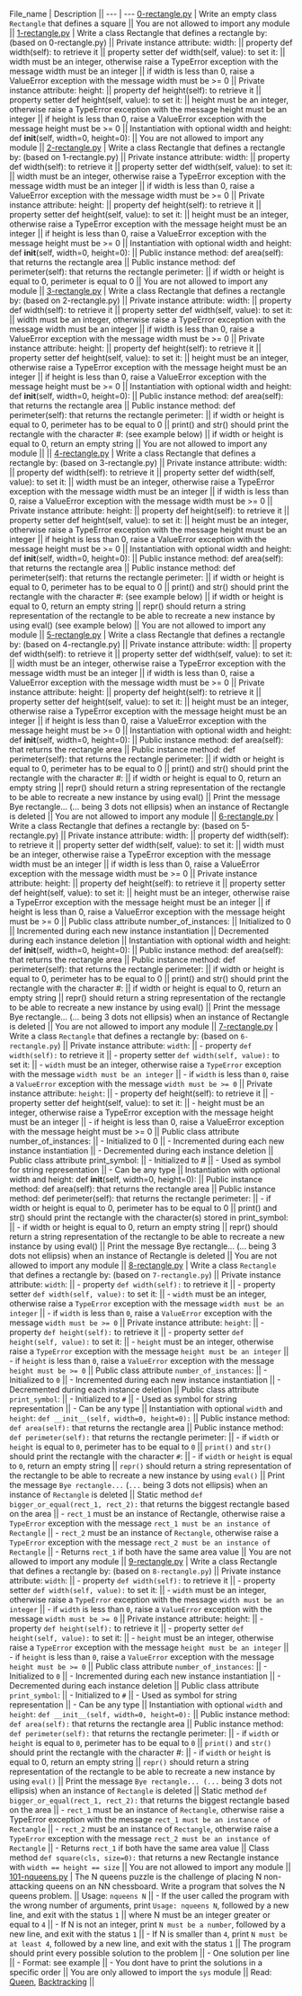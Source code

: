 File_name | Description
|| --- | ---
[0-rectangle.py](0-rectangle.py) | Write an empty class `Rectangle` that defines a square
|| You are not allowed to import any module
||
[1-rectangle.py](1-rectangle.py) | Write a class Rectangle that defines a rectangle by: (based on 0-rectangle.py)
|| Private instance attribute: width:
|| property def width(self): to retrieve it
|| property setter def width(self, value): to set it:
|| width must be an integer, otherwise raise a TypeError exception with the message width must be an integer
|| if width is less than 0, raise a ValueError exception with the message width must be >= 0
|| Private instance attribute: height:
|| property def height(self): to retrieve it
|| property setter def height(self, value): to set it:
|| height must be an integer, otherwise raise a TypeError exception with the message height must be an integer
|| if height is less than 0, raise a ValueError exception with the message height must be >= 0
|| Instantiation with optional width and height: def __init__(self, width=0, height=0):
|| You are not allowed to import any module
||
[2-rectangle.py](2-rectangle.py) | Write a class Rectangle that defines a rectangle by: (based on 1-rectangle.py)
|| Private instance attribute: width:
|| property def width(self): to retrieve it
|| property setter def width(self, value): to set it:
|| width must be an integer, otherwise raise a TypeError exception with the message width must be an integer
|| if width is less than 0, raise a ValueError exception with the message width must be >= 0
|| Private instance attribute: height:
|| property def height(self): to retrieve it
|| property setter def height(self, value): to set it:
|| height must be an integer, otherwise raise a TypeError exception with the message height must be an integer
|| if height is less than 0, raise a ValueError exception with the message height must be >= 0
|| Instantiation with optional width and height: def __init__(self, width=0, height=0):
|| Public instance method: def area(self): that returns the rectangle area
|| Public instance method: def perimeter(self): that returns the rectangle perimeter:
|| if width or height is equal to 0, perimeter is equal to 0
|| You are not allowed to import any module
||
[3-rectangle.py](3-rectangle.py) | Write a class Rectangle that defines a rectangle by: (based on 2-rectangle.py)
|| Private instance attribute: width:
|| property def width(self): to retrieve it
|| property setter def width(self, value): to set it:
|| width must be an integer, otherwise raise a TypeError exception with the message width must be an integer
|| if width is less than 0, raise a ValueError exception with the message width must be >= 0
|| Private instance attribute: height:
|| property def height(self): to retrieve it
|| property setter def height(self, value): to set it:
|| height must be an integer, otherwise raise a TypeError exception with the message height must be an integer
|| if height is less than 0, raise a ValueError exception with the message height must be >= 0
|| Instantiation with optional width and height: def __init__(self, width=0, height=0):
|| Public instance method: def area(self): that returns the rectangle area
|| Public instance method: def perimeter(self): that returns the rectangle perimeter:
|| if width or height is equal to 0, perimeter has to be equal to 0
|| print() and str() should print the rectangle with the character #: (see example below)
|| if width or height is equal to 0, return an empty string
|| You are not allowed to import any module
||
||
[4-rectangle.py](4-rectangle.py) | Write a class Rectangle that defines a rectangle by: (based on 3-rectangle.py)
|| Private instance attribute: width:
|| property def width(self): to retrieve it
|| property setter def width(self, value): to set it:
|| width must be an integer, otherwise raise a TypeError exception with the message width must be an integer
|| if width is less than 0, raise a ValueError exception with the message width must be >= 0
|| Private instance attribute: height:
|| property def height(self): to retrieve it
|| property setter def height(self, value): to set it:
|| height must be an integer, otherwise raise a TypeError exception with the message height must be an integer
|| if height is less than 0, raise a ValueError exception with the message height must be >= 0
|| Instantiation with optional width and height: def __init__(self, width=0, height=0):
|| Public instance method: def area(self): that returns the rectangle area
|| Public instance method: def perimeter(self): that returns the rectangle perimeter:
|| if width or height is equal to 0, perimeter has to be equal to 0
|| print() and str() should print the rectangle with the character #: (see example below)
|| if width or height is equal to 0, return an empty string
|| repr() should return a string representation of the rectangle to be able to recreate a new instance by using eval() (see example below)
|| You are not allowed to import any module
||
[5-rectangle.py](5-rectangle.py) | Write a class Rectangle that defines a rectangle by: (based on 4-rectangle.py)
|| Private instance attribute: width:
|| property def width(self): to retrieve it
|| property setter def width(self, value): to set it:
|| width must be an integer, otherwise raise a TypeError exception with the message width must be an integer
|| if width is less than 0, raise a ValueError exception with the message width must be >= 0
|| Private instance attribute: height:
|| property def height(self): to retrieve it
|| property setter def height(self, value): to set it:
|| height must be an integer, otherwise raise a TypeError exception with the message height must be an integer
|| if height is less than 0, raise a ValueError exception with the message height must be >= 0
|| Instantiation with optional width and height: def __init__(self, width=0, height=0):
|| Public instance method: def area(self): that returns the rectangle area
|| Public instance method: def perimeter(self): that returns the rectangle perimeter:
|| if width or height is equal to 0, perimeter has to be equal to 0
|| print() and str() should print the rectangle with the character #:
|| if width or height is equal to 0, return an empty string
|| repr() should return a string representation of the rectangle to be able to recreate a new instance by using eval()
|| Print the message Bye rectangle... (... being 3 dots not ellipsis) when an instance of Rectangle is deleted
|| You are not allowed to import any module
||
[6-rectangle.py](6-rectangle.py) | Write a class Rectangle that defines a rectangle by: (based on 5-rectangle.py)
|| Private instance attribute: width:
|| property def width(self): to retrieve it
|| property setter def width(self, value): to set it:
|| width must be an integer, otherwise raise a TypeError exception with the message width must be an integer
|| if width is less than 0, raise a ValueError exception with the message width must be >= 0
|| Private instance attribute: height:
|| property def height(self): to retrieve it
|| property setter def height(self, value): to set it:
|| height must be an integer, otherwise raise a TypeError exception with the message height must be an integer
|| if height is less than 0, raise a ValueError exception with the message height must be >= 0
|| Public class attribute number_of_instances:
|| Initialized to 0
|| Incremented during each new instance instantiation
|| Decremented during each instance deletion
|| Instantiation with optional width and height: def __init__(self, width=0, height=0):
|| Public instance method: def area(self): that returns the rectangle area
|| Public instance method: def perimeter(self): that returns the rectangle perimeter:
|| if width or height is equal to 0, perimeter has to be equal to 0
|| print() and str() should print the rectangle with the character #:
|| if width or height is equal to 0, return an empty string
|| repr() should return a string representation of the rectangle to be able to recreate a new instance by using eval()
|| Print the message Bye rectangle... (... being 3 dots not ellipsis) when an instance of Rectangle is deleted
|| You are not allowed to import any module
||
[7-rectangle.py](7-rectangle.py) | Write a class `Rectangle` that defines a rectangle by: (based on `6-rectangle.py`)
|| Private instance attribute: `width`:
||    - property `def width(self):` to retrieve it
||    - property setter `def width(self, value):` to set it:
||     - `width` must be an integer, otherwise raise a `TypeError` exception with the message `width must be an integer`
||     - if `width` is less than `0`, raise a `ValueError` exception with the message `width must be >= 0`
|| Private instance attribute: `height`:
||    - property def height(self): to retrieve it
||    - property setter def height(self, value): to set it:
||     - height must be an integer, otherwise raise a TypeError exception with the message height must be an integer
||     - if height is less than 0, raise a ValueError exception with the message height must be >= 0
|| Public class attribute number_of_instances:
||    - Initialized to 0
||    - Incremented during each new instance instantiation
||    - Decremented during each instance deletion
|| Public class attribute print_symbol:
||    - Initialized to #
||    - Used as symbol for string representation
||    - Can be any type
|| Instantiation with optional width and height: def __init__(self, width=0, height=0):
|| Public instance method: def area(self): that returns the rectangle area
|| Public instance method: def perimeter(self): that returns the rectangle perimeter:
||    - if width or height is equal to 0, perimeter has to be equal to 0
|| print() and str() should print the rectangle with the character(s) stored in print_symbol:
||     - if width or height is equal to 0, return an empty string
|| repr() should return a string representation of the rectangle to be able to recreate a new instance by using eval()
|| Print the message Bye rectangle... (... being 3 dots not ellipsis) when an instance of Rectangle is deleted
|| You are not allowed to import any module
||
[8-rectangle.py](8-rectangle.py) | Write a class `Rectangle` that defines a rectangle by: (based on `7-rectangle.py`)
|| Private instance attribute: `width`:
||    - property `def width(self):` to retrieve it
||    - property setter `def width(self, value):` to set it:
||     - `width` must be an integer, otherwise raise a `TypeError` exception with the message `width must be an integer`
||     - if `width` is less than `0`, raise a `ValueError` exception with the message `width must be >= 0`
|| Private instance attribute: `height`:
||    - property `def height(self):` to retrieve it
||    - property setter `def height(self, value):` to set it:
||     - `height` must be an integer, otherwise raise a `TypeError` exception with the message `height must be an integer`
||     - if `height` is less than `0`, raise a `ValueError` exception with the message `height must be >= 0`
|| Public class attribute `number_of_instances`:
||    - Initialized to `0`
||    - Incremented during each new instance instantiation
||   -  Decremented during each instance deletion
|| Public class attribute `print_symbol`:
||    - Initialized to `#`
||    - Used as symbol for string representation
||    - Can be any type
|| Instantiation with optional `width` and `height`: `def __init__(self, width=0, height=0):`
|| Public instance method: `def area(self):` that returns the rectangle area
|| Public instance method: `def perimeter(self):` that returns the rectangle perimeter:
||    - if `width` or `height` is equal to `0`, perimeter has to be equal to `0`
|| `print()` and `str()` should print the rectangle with the character `#`:
||    - if `width` or `height` is equal to `0`, return an empty string
|| `repr()` should return a string representation of the rectangle to be able to recreate a new instance by using `eval()`
|| Print the message `Bye rectangle...` (`...` being 3 dots not ellipsis) when an instance of `Rectangle` is deleted
|| Static method `def bigger_or_equal(rect_1, rect_2):` that returns the biggest rectangle based on the area
||    - `rect_1` must be an instance of Rectangle, otherwise raise a `TypeError` exception with the message `rect_1 must be an instance of Rectangle`
||    - `rect_2` must be an instance of `Rectangle`, otherwise raise a `TypeError` exception with the message `rect_2 must be an instance of Rectangle`
||    - Returns `rect_1` if both have the same area value
|| You are not allowed to import any module
||
[9-rectangle.py](9-rectangle.py) | Write a class Rectangle that defines a rectangle by: (based on `8-rectangle.py`)
|| Private instance attribute: `width`:
||  - property `def width(self):` to retrieve it
||   - property setter `def width(self, value):` to set it:
||    - `width` must be an integer, otherwise raise a `TypeError` exception with the message `width must be an integer`
||    - if `width` is less than `0`, raise a `ValueError` exception with the message `width must be >= 0`
|| Private instance attribute: height:
||   - property `def height(self):` to retrieve it
||   - property setter `def height(self, value):` to set it:
||    - `height` must be an integer, otherwise raise a `TypeError` exception with the message `height must be an integer`
||    - if `height` is less than `0`, raise a `ValueError` exception with the message `height must be >= 0`
|| Public class attribute `number_of_instances`:
||    - Initialized to `0`
||    - Incremented during each new instance instantiation
||    - Decremented during each instance deletion
|| Public class attribute `print_symbol`:
||    - Initialized to `#`
||    - Used as symbol for string representation
||    - Can be any type
|| Instantiation with optional `width` and `height`: `def __init__(self, width=0, height=0):`
|| Public instance method: `def area(self):` that returns the rectangle area
|| Public instance method: `def perimeter(self):` that returns the rectangle perimeter:
||    - if `width` or `height` is equal to `0`, perimeter has to be equal to `0`
|| `print()` and `str()` should print the rectangle with the character #:
||    - if `width` or `height` is equal to 0, return an empty string
|| `repr()` should return a string representation of the rectangle to be able to recreate a new instance by using `eval()`
|| Print the message `Bye rectangle... (...` being 3 dots not ellipsis) when an instance of `Rectangle` is deleted
|| Static method `def bigger_or_equal(rect_1, rect_2):` that returns the biggest rectangle based on the area
||    - `rect_1` must be an instance of `Rectangle`, otherwise raise a TypeError exception with the message `rect_1 must be an instance of Rectangle`
||    - `rect_2` must be an instance of `Rectangle`, otherwise raise a `TypeError` exception with the message `rect_2 must be an instance of Rectangle`
||    - Returns `rect_1` if both have the same area value
|| Class method `def square(cls, size=0):` that returns a new Rectangle instance with `width == height == size`
|| You are not allowed to import any module
||
[101-nqueens.py](101-nqueens.py) | The N queens puzzle is the challenge of placing N non-attacking queens on an NN chessboard. Write a program that solves the N queens problem.
|| Usage: `nqueens N`
||    - If the user called the program with the wrong number of arguments, print `Usage: nqueens N`, followed by a new line, and exit with the status `1`
|| where N must be an integer greater or equal to `4`
||    - If N is not an integer, print `N must be a number`, followed by a new line, and exit with the status `1`
||    - If N is smaller than `4`, print `N must be at least 4`, followed by a new line, and exit with the status `1`
|| The program should print every possible solution to the problem
||    - One solution per line
||    - Format: see example
||    - You dont have to print the solutions in a specific order
|| You are only allowed to import the `sys` module
|| Read: [Queen](https://intranet.alxswe.com/rltoken/dAQmi8RxMnLH-iHBzkz-lw), [Backtracking](https://intranet.alxswe.com/rltoken/TGXZXdY2Awg8m4mSjlrjjA)
||
